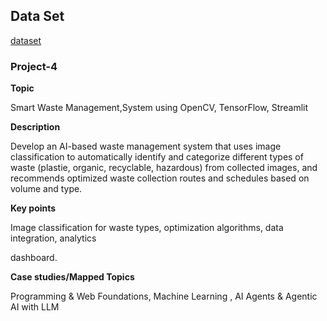 ## Data Set

[dataset](https://drive.google.com/file/d/15k523xABlQoLg7NMgNXkG5BegtSZiT3R/view?usp=sharing)


### **Project-4**

**Topic**

Smart Waste Management,System using OpenCV, TensorFlow, Streamlit



**Description**

Develop an AI-based waste management system that uses image classification to automatically identify and categorize different types of waste (plastie, organic, recyclable, hazardous) from collected images, and recommends optimized waste collection routes and schedules based on volume and type.



**Key points**

Image classification for waste types, optimization algorithms, data integration, analytics

dashboard.



**Case studies/Mapped Topics**

Programming \& Web Foundations, Machine Learning , AI Agents \& Agentic AI with LLM


